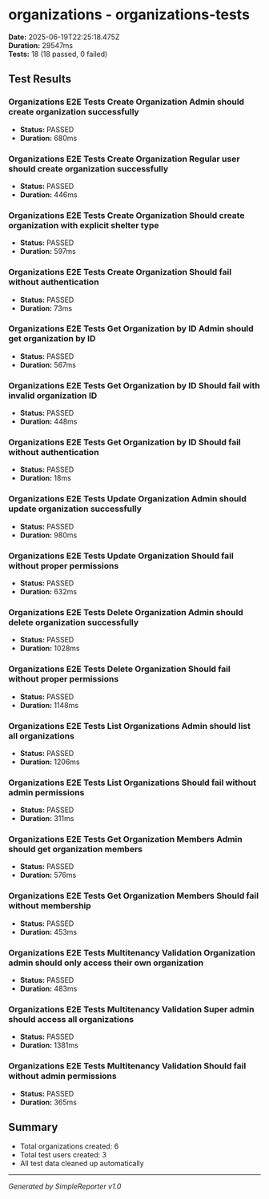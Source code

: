 # organizations - organizations-tests

**Date:** 2025-06-19T22:25:18.475Z  
**Duration:** 29547ms  
**Tests:** 18 (18 passed, 0 failed)

## Test Results


### Organizations E2E Tests Create Organization Admin should create organization successfully
- **Status:** PASSED
- **Duration:** 680ms



### Organizations E2E Tests Create Organization Regular user should create organization successfully
- **Status:** PASSED
- **Duration:** 446ms



### Organizations E2E Tests Create Organization Should create organization with explicit shelter type
- **Status:** PASSED
- **Duration:** 597ms



### Organizations E2E Tests Create Organization Should fail without authentication
- **Status:** PASSED
- **Duration:** 73ms



### Organizations E2E Tests Get Organization by ID Admin should get organization by ID
- **Status:** PASSED
- **Duration:** 567ms



### Organizations E2E Tests Get Organization by ID Should fail with invalid organization ID
- **Status:** PASSED
- **Duration:** 448ms



### Organizations E2E Tests Get Organization by ID Should fail without authentication
- **Status:** PASSED
- **Duration:** 18ms



### Organizations E2E Tests Update Organization Admin should update organization successfully
- **Status:** PASSED
- **Duration:** 980ms



### Organizations E2E Tests Update Organization Should fail without proper permissions
- **Status:** PASSED
- **Duration:** 632ms



### Organizations E2E Tests Delete Organization Admin should delete organization successfully
- **Status:** PASSED
- **Duration:** 1028ms



### Organizations E2E Tests Delete Organization Should fail without proper permissions
- **Status:** PASSED
- **Duration:** 1148ms



### Organizations E2E Tests List Organizations Admin should list all organizations
- **Status:** PASSED
- **Duration:** 1206ms



### Organizations E2E Tests List Organizations Should fail without admin permissions
- **Status:** PASSED
- **Duration:** 311ms



### Organizations E2E Tests Get Organization Members Admin should get organization members
- **Status:** PASSED
- **Duration:** 576ms



### Organizations E2E Tests Get Organization Members Should fail without membership
- **Status:** PASSED
- **Duration:** 453ms



### Organizations E2E Tests Multitenancy Validation Organization admin should only access their own organization
- **Status:** PASSED
- **Duration:** 483ms



### Organizations E2E Tests Multitenancy Validation Super admin should access all organizations
- **Status:** PASSED
- **Duration:** 1381ms



### Organizations E2E Tests Multitenancy Validation Should fail without admin permissions
- **Status:** PASSED
- **Duration:** 365ms



## Summary

- Total organizations created: 6
- Total test users created: 3
- All test data cleaned up automatically

---
*Generated by SimpleReporter v1.0*
